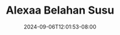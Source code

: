 --- 
title: "Alexaa Belahan Susu"
description: "download bokeh Alexaa Belahan Susu simontox   terbaru"
date: 2024-09-06T12:01:53-08:00
file_code: "kdha7lumd9ss"
draft: false
cover: "o8rslghp1y2zb0n7.jpg"
tags: ["Alexaa", "Belahan", "Susu", "bokep-indo", "bokep-viral", "bokep-ig"]
length: 1445
fld_id: "1483119"
foldername: "Alexaaa  kieww"
categories: ["Alexaaa  kieww"]
views: 0
---